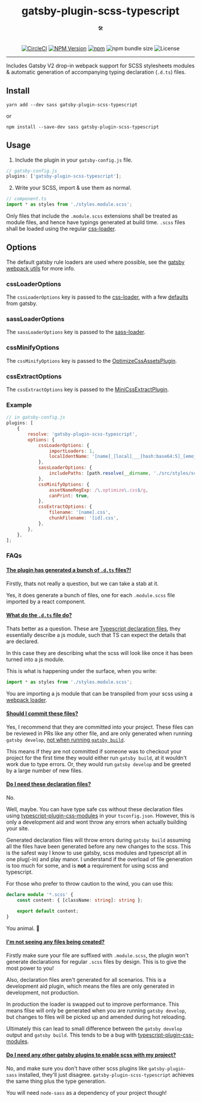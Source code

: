 <div align="center">
  <h1>gatsby-plugin-scss-typescript</h1>
  🛠️
</div>

<br />

<p align="center">
    <a href="https://circleci.com/gh/Debens/gatsby-plugin-scss-typescript"><img src="https://circleci.com/gh/Debens/gatsby-plugin-scss-typescript.svg?style=shield&circle-token=2d506be7c3ec07e440056881ce5c376f7618f214)" alt="CircleCI"/></a>
    <a href="https://www.npmjs.com/package/gatsby-plugin-scss-typescript"><img src="https://img.shields.io/npm/v/gatsby-plugin-scss-typescript.svg" alt="NPM Version" /></a>
    <a href="https://www.npmjs.com/package/gatsby-plugin-scss-typescript"><img src="https://img.shields.io/npm/dw/gatsby-plugin-scss-typescript.svg" alt="npm" /></a>
    <img src="https://img.shields.io/bundlephobia/min/gatsby-plugin-scss-typescript.svg" alt="npm bundle size" />
    <img src="https://img.shields.io/npm/l/gatsby-plugin-scss-typescript.svg" alt="License" />
</p>

<hr />

Includes Gatsby V2 drop-in webpack support for SCSS stylesheets modules & automatic generation of accompanying typing declaration (`.d.ts`) files.

## Install

`yarn add --dev sass gatsby-plugin-scss-typescript`

or

`npm install --save-dev sass gatsby-plugin-scss-typescript`

## Usage

1.  Include the plugin in your `gatsby-config.js` file.

```javascript
// gatsby-config.js
plugins: ['gatsby-plugin-scss-typescript'];
```

2.  Write your SCSS, import & use them as normal.

```javascript
// component.ts
import * as styles from './styles.module.scss';
```

Only files that include the `.module.scss` extensions shall be treated as module files, and hence have typings generated at build time. `.scss` files shall be loaded using the regular [css-loader](https://github.com/webpack-contrib/css-loader).

## Options

The default gatsby rule loaders are used where possible, see the [gatsby webpack utils](https://github.com/gatsbyjs/gatsby/blob/0deda7b5646b3eb8db1b1873faf13553311c4878/packages/gatsby/src/utils/webpack-utils.js) for more info.

### cssLoaderOptions

The `cssLoaderOptions` key is passed to the [css-loader](https://github.com/webpack-contrib/css-loader), with a few [defaults](https://github.com/gatsbyjs/gatsby/blob/0deda7b5646b3eb8db1b1873faf13553311c4878/packages/gatsby/src/utils/webpack-utils.js#L392-L403) from gatsby.

### sassLoaderOptions

The `sassLoaderOptions` key is passed to the [sass-loader](https://github.com/webpack-contrib/sass-loader).

### cssMinifyOptions

The `cssMinifyOptions` key is passed to the [OptimizeCssAssetsPlugin](https://github.com/NMFR/optimize-css-assets-webpack-plugin).

### cssExtractOptions

The `cssExtractOptions` key is passed to the [MiniCssExtractPlugin](https://github.com/gatsbyjs/gatsby/blob/0deda7b5646b3eb8db1b1873faf13553311c4878/packages/gatsby/src/utils/webpack-utils.js#L482-L487).

### Example

```javascript
// in gatsby-config.js
plugins: [
    {
        resolve: 'gatsby-plugin-scss-typescript',
        options: {
            cssLoaderOptions: {
                importLoaders: 1,
                localIdentName: '[name]_[local]___[hash:base64:5]_[emoji:1]',
            },
            sassLoaderOptions: {
                includePaths: [path.resolve(__dirname, './src/styles/scss')],
            },
            cssMinifyOptions: {
                assetNameRegExp: /\.optimize\.css$/g,
                canPrint: true,
            },
            cssExtractOptions: {
                filename: '[name].css',
                chunkFilename: '[id].css',
            },
        },
    },
];
```

### FAQs

#### <u>The plugin has generated a bunch of `.d.ts` files?!</u>

Firstly, thats not really a question, but we can take a stab at it.

Yes, it does generate a bunch of files, one for each `.module.scss` file imported by a react component.

#### <u>What do the `.d.ts` file do?</u>

Thats better as a question. These are [Typescript declaration files](https://microsoft.github.io/TypeScript-New-Handbook/chapters/type-declarations/), they essentially describe a js module, such that TS can expect the details that are declared.

In this case they are describing what the scss will look like once it has been turned into a js module.

This is what is happening under the surface, when you write:

```ts
import * as styles from './styles.module.scss';
```

You are importing a js module that can be transpiled from your scss using a [webpack loader](https://webpack.js.org/loaders/).

#### <u>Should I commit these files?</u>

Yes, I recommend that they are committed into your project. These files can be reviewed in PRs like any other file, and are only generated when running `gatsby develop`, [not when running `gatsby build`](#no_files).

This means if they are not committed if someone was to checkout your project for the first time they would either run `gatsby build`, at it wouldn't work due to type errors. Or, they would run `gatsby develop` and be greeted by a large number of new files.

#### <u>Do I need these declaration files?</u>

No.

Well, maybe. You can have type safe css without these declaration files using [typescript-plugin-css-modules](https://github.com/mrmckeb/typescript-plugin-css-modules) in your `tsconfig.json`. However, this is only a development aid and wont throw any errors when actually building your site.

Generated declaration files will throw errors during `gatsby build` assuming all the files have been generated before any new changes to the scss. This is the safest way I know to use gatsby, scss modules and typescript all in one plug(-in) and play manor. I understand if the overload of file generation is too much for some, and is **not** a requirement for using scss and typescript.

For those who prefer to throw caution to the wind, you can use this:

```ts
declare module '*.scss' {
    const content: { [className: string]: string };

    export default content;
}
```

You animal. 🦁

#### <u>I'm not seeing any files being created?</u><a name="no_files"></a>

Firstly make sure your file are suffixed with `.module.scss`, the plugin won't generate declarations for regular `.scss` files by design. This is to give the most power to you!

Also, declaration files aren't generated for all scenarios. This is a development aid plugin, which means the files are only generated in development, not production.

In production the loader is swapped out to improve performance. This means filse will only be generated when you are running `gatsby develop`, but changes to files will be picked up and amended during hot reloading.

Ultimately this can lead to small difference between the `gatsby develop` output and `gatsby build`. This tends to be a bug with [typescript-plugin-css-modules](https://github.com/mrmckeb/typescript-plugin-css-modules).

#### <u>Do I need any other gatsby plugins to enable scss with my project?</u>

No, and make sure you don't have other scss plugins like `gatsby-plugin-sass` installed, they'll just disagree. `gatsby-plugin-scss-typescript` achieves the same thing plus the type generation.

You will need `node-sass` as a dependency of your project though!
